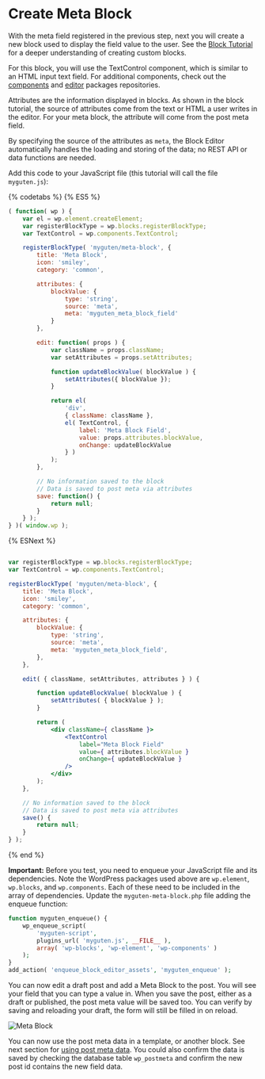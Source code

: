 # Create Meta Block

With the meta field registered in the previous step, next you will create a new block used to display the field value to the user. See the [Block Tutorial](/docs/designers-developers/developers/tutorials/block-tutorial/readme.md) for a deeper understanding of creating custom blocks.

For this block, you will use the TextControl component, which is similar to an HTML input text field. For additional components, check out the [components](/packages/components/src) and [editor](/packages/editor/src/components) packages repositories.

Attributes are the information displayed in blocks. As shown in the block tutorial, the source of attributes come from the text or HTML a user writes in the editor. For your meta block, the attribute will come from the post meta field.

By specifying the source of the attributes as `meta`, the Block Editor automatically handles the loading and storing of the data; no REST API or data functions are needed.

Add this code to your JavaScript file (this tutorial will call the file `myguten.js`):

{% codetabs %}
{% ES5 %}
```js
( function( wp ) {
	var el = wp.element.createElement;
	var registerBlockType = wp.blocks.registerBlockType;
	var TextControl = wp.components.TextControl;

	registerBlockType( 'myguten/meta-block', {
		title: 'Meta Block',
		icon: 'smiley',
		category: 'common',

		attributes: {
			blockValue: {
				type: 'string',
				source: 'meta',
				meta: 'myguten_meta_block_field'
			}
		},

		edit: function( props ) {
			var className = props.className;
			var setAttributes = props.setAttributes;

			function updateBlockValue( blockValue ) {
				setAttributes({ blockValue });
			}

			return el(
				'div',
				{ className: className },
				el( TextControl, {
					label: 'Meta Block Field',
					value: props.attributes.blockValue,
					onChange: updateBlockValue
				} )
			);
		},

		// No information saved to the block
		// Data is saved to post meta via attributes
		save: function() {
			return null;
		}
	} );
} )( window.wp );
```
{% ESNext %}
```jsx

var registerBlockType = wp.blocks.registerBlockType;
var TextControl = wp.components.TextControl;

registerBlockType( 'myguten/meta-block', {
	title: 'Meta Block',
	icon: 'smiley',
	category: 'common',

	attributes: {
		blockValue: {
			type: 'string',
			source: 'meta',
			meta: 'myguten_meta_block_field',
		},
	},

	edit( { className, setAttributes, attributes } ) {

		function updateBlockValue( blockValue ) {
			setAttributes( { blockValue } );
		}

		return (
			<div className={ className }>
				<TextControl
					label="Meta Block Field"
					value={ attributes.blockValue }
					onChange={ updateBlockValue }
				/>
			</div>
		);
	},

	// No information saved to the block
	// Data is saved to post meta via attributes
	save() {
		return null;
	}
} );
```
{% end %}

**Important:** Before you test, you need to enqueue your JavaScript file and its dependencies. Note the WordPress packages used above are `wp.element`, `wp.blocks`, and `wp.components`. Each of these need to be included in the array of dependencies. Update the `myguten-meta-block.php` file adding the enqueue function:

```php
function myguten_enqueue() {
	wp_enqueue_script(
		'myguten-script',
		plugins_url( 'myguten.js', __FILE__ ),
		array( 'wp-blocks', 'wp-element', 'wp-components' )
	);
}
add_action( 'enqueue_block_editor_assets', 'myguten_enqueue' );
```

You can now edit a draft post and add a Meta Block to the post. You will see your field that you can type a value in. When you save the post, either as a draft or published, the post meta value will be saved too. You can verify by saving and reloading your draft, the form will still be filled in on reload.

![Meta Block](https://raw.githubusercontent.com/WordPress/gutenberg/master/docs/designers-developers/developers/tutorials/metabox/meta-block.png)

You can now use the post meta data in a template, or another block. See next section for [using post meta data](/docs/designers-developers/developers/tutorials/metabox/meta-block-4-use-data.md). You could also confirm the data is saved by checking the database table `wp_postmeta` and confirm the new post id contains the new field data.

